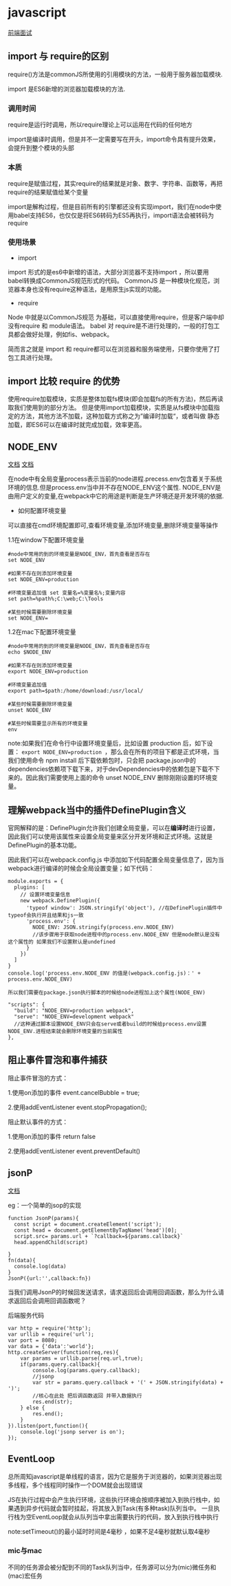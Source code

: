 # javascript

[前端面试](https://yuchengkai.cn/docs/frontend/browser.html#event-loop)

## import 与 require的区别

require()方法是commonJS所使用的引用模块的方法，一般用于服务器加载模块.

import 是ES6新增的浏览器加载模块的方法.

### 调用时间

require是运行时调用，所以require理论上可以运用在代码的任何地方

import是编译时调用，但是并不一定需要写在开头，import命令具有提升效果，会提升到整个模块的头部

### 本质

require是赋值过程，其实require的结果就是对象、数字、字符串、函数等，再把require的结果赋值给某个变量

import是解构过程，但是目前所有的引擎都还没有实现import，我们在node中使用babel支持ES6，也仅仅是将ES6转码为ES5再执行，import语法会被转码为require

### 使用场景

- import

import 形式的是es6中新增的语法，大部分浏览器不支持import ，所以要用babel转换成CommonJS规范形式的代码。
CommonJS 是一种模块化规范，浏览器本身也没有require这种语法，是用原生js实现的功能。

- require

Node 中就是以CommonJS规范 为基础，可以直接使用require，但是客户端中却没有require 和 module语法。
babel 对 require是不进行处理的，一般的打包工具都会做好处理，例如fis、webpack。

简而言之就是 import 和 require都可以在浏览器和服务端使用，只要你使用了打包工具进行处理。

## import 比较 require 的优势

使用require加载模块，实质是整体加载fs模块(即会加载fs的所有方法)，然后再读取我们使用到的部分方法。
但是使用import加载模块，实质是从fs模块中加载指定的方法，其他方法不加载，这种加载方式称之为”编译时加载“，或者叫做
静态加载，即ES6可以在编译时就完成加载，效率更高。

## NODE_ENV

[文档](https://www.cnblogs.com/tugenhua0707/p/9780621.html)
[文档](https://www.jianshu.com/p/c8f9c61c2f20)

在node中有全局变量process表示当前的node进程.precess.env包含着关于系统环境的信息.但是process.env当中并不存在NODE_ENV这个属性.
NODE_ENV是由用户定义的变量,在webpack中它的用途是判断是生产环境还是开发环境的依据.

- 如何配置环境变量

可以直接在cmd环境配置即可,查看环境变量,添加环境变量,删除环境变量等操作

1.1在window下配置环境变量

```
#node中常用的到的环境变量是NODE_ENV，首先查看是否存在
set NODE_ENV

#如果不存在则添加环境变量
set NODE_ENV=production

#环境变量追加值 set 变量名=%变量名%;变量内容
set path=%path%;C:\web;C:\Tools

#某些时候需要删除环境变量
set NODE_ENV=
```

1.2在mac下配置环境变量

```
#node中常用的到的环境变量是NODE_ENV，首先查看是否存在
echo $NODE_ENV

#如果不存在则添加环境变量
export NODE_ENV=production

#环境变量追加值
export path=$path:/home/download:/usr/local/

#某些时候需要删除环境变量
unset NODE_ENV

#某些时候需要显示所有的环境变量
env
```

note:如果我们在命令行中设置环境变量后，比如设置 production 后，如下设置：
`export NODE_ENV=production `，那么会在所有的项目下都是正式环境，当我们使用命令 npm install 后下载依赖包时，只会把 package.json中的dependencies依赖项下载下来，对于devDependencies中的依赖包是下载不下来的。因此我们需要使用上面的命令 unset NODE_ENV 删除刚刚设置的环境变量。

## 理解webpack当中的插件DefinePlugin含义

官网解释的是：DefinePlugin允许我们创建全局变量，可以在**编译时**进行设置，因此我们可以使用该属性来设置全局变量来区分开发环境和正式环境。这就是 DefinePlugin的基本功能。

因此我们可以在webpack.config.js 中添加如下代码配置全局变量信息了，因为当webpack进行编译的时候会全局设置变量；如下代码：
```
module.exports = {
  plugins: [
    // 设置环境变量信息
    new webpack.DefinePlugin({
      'typeof window': JSON.stringify('object'), //在DefinePlugin插件中typeof会执行并且结果和js一致
      'process.env': {
        NODE_ENV: JSON.stringify(process.env.NODE_ENV)
        //该步骤用于获取node进程中的process.env.NODE_ENV 但是mode默认是没有这个属性的 如果我们不设置默认是undefined
      }
    })
  ]
}
console.log('process.env.NODE_ENV 的值是(webpack.config.js)：' + process.env.NODE_ENV)

所以我们需要在package.json执行脚本的时候给node进程加上这个属性(NODE_ENV)

"scripts": {
  "build": "NODE_ENV=production webpack",
  "serve": "NODE_ENV=development webpack"
  //这种通过脚本设置NODE_ENV只会在serve或者build的时候给process.env设置NODE_ENV.进程结束就会删除环境变量的当前属性
},
```

## 阻止事件冒泡和事件捕获

阻止事件冒泡的方式：

1.使用on添加的事件  event.cancelBubble = true;

2.使用addEventListener  event.stopPropagation();

阻止默认事件的方式：

1.使用on添加的事件 return false

2.使用addEventListener event.preventDefault()

## jsonP

[文档](https://zhangguixu.github.io/2016/12/02/jsonp/)

eg：一个简单的jsop的实现

```
function JsonP(params){
  const script = document.createElement('script');
  const head = document.getElementByTagName('head')[0];
  script.src= params.url + `?callback=${params.callback}`
  head.appendChild(script)

}
fn(data){
  console.log(data)
}
JsonP({url:'',callback:fn})
```

当我们调用JsonP的时候回发送请求，请求返回后会调用回调函数，那么为什么请求返回后会调用回调函数呢？

后端服务代码

```
var http = require('http');
var urllib = require('url');
var port = 8080;
var data = {'data':'world'};
http.createServer(function(req,res){
    var params = urllib.parse(req.url,true);
    if(params.query.callback){
        console.log(params.query.callback);
        //jsonp
        var str = params.query.callback + '(' + JSON.stringify(data) + ')';
        //核心在此处 把后调函数返回 并带入数据执行
        res.end(str);
    } else {
        res.end();
    }
}).listen(port,function(){
    console.log('jsonp server is on');
});
```

## EventLoop

总所周知javascript是单线程的语言，因为它是服务于浏览器的，如果浏览器出现多线程，多个线程同时操作一个DOM就会出现错误

JS在执行过程中会产生执行环境，这些执行环境会按顺序被加入到执行栈中，如果遇到异步代码就会暂时挂起，将其放入到Task(有多种task)队列当中。
一旦执行栈为空EventLoop就会从队列当中拿出需要执行的代码，放入到执行栈中执行

note:setTimeout()的最小延时时间是4毫秒 ，如果不足4毫秒就默认取4毫秒

### mic与mac

不同的任务源会被分配到不同的Task队列当中，任务源可以分为(mic)微任务和(mac)宏任务